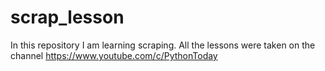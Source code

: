 # scrap_lesson
In this repository I am learning scraping. All the lessons were taken on the channel https://www.youtube.com/c/PythonToday

